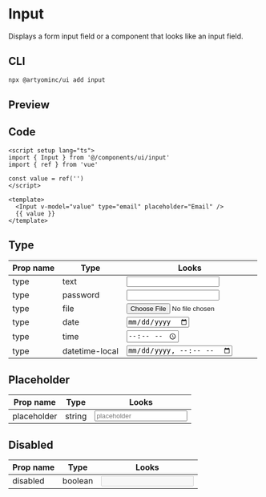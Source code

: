 # Input

Displays a form input field or a component that looks like an input field.

## CLI

```sh
npx @artyominc/ui add input
```

## Preview

<ClientOnly>
  <ExampleOfInput />
</ClientOnly>

## Code

```vue
<script setup lang="ts">
import { Input } from '@/components/ui/input'
import { ref } from 'vue'

const value = ref('')
</script>

<template>
  <Input v-model="value" type="email" placeholder="Email" />
  {{ value }}
</template>
```

## Type

| Prop name | Type           | Looks                                                   |
| --------- | -------------- | ------------------------------------------------------- |
| type      | text           | <ClientOnly><Input type="text"/></ClientOnly>           |
| type      | password       | <ClientOnly><Input type="password"/></ClientOnly>       |
| type      | file           | <ClientOnly><Input type="file"/></ClientOnly>           |
| type      | date           | <ClientOnly><Input type="date"/></ClientOnly>           |
| type      | time           | <ClientOnly><Input type="time"/></ClientOnly>           |
| type      | datetime-local | <ClientOnly><Input type="datetime-local"/></ClientOnly> |

## Placeholder

| Prop name   | Type   | Looks                                                       |
| ----------- | ------ | ----------------------------------------------------------- |
| placeholder | string | <ClientOnly><Input placeholder="placeholder"/></ClientOnly> |

## Disabled

| Prop name | Type    | Looks                                       |
| --------- | ------- | ------------------------------------------- |
| disabled  | boolean | <ClientOnly><Input disabled /></ClientOnly> |
